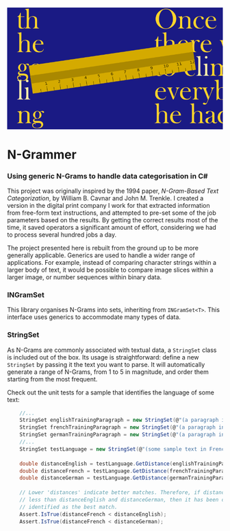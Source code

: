 ![N-Grammer](https://github.com/michaelmcmullin/ngram-categorisation/blob/master/Assets/ngrammer.png?raw=true)

# N-Grammer
### Using generic N-Grams to handle data categorisation in C#
This project was originally inspired by the 1994 paper, *N-Gram-Based Text
Categorization*, by William B. Cavnar and John M. Trenkle. I created a version
in the digital print company I work for that extracted information from
free-form text instructions, and attempted to pre-set some of the job parameters
based on the results. By getting the correct results most of the time, it
saved operators a significant amount of effort, considering we had to process
several hundred jobs a day.

The project presented here is rebuilt from the ground up to be more generally
applicable. Generics are used to handle a wider range of applications. For
example, instead of comparing character strings within a larger body of text,
it would be possible to compare image slices within a larger image, or number
sequences within binary data.

### INGramSet
This library organises N-Grams into sets, inheriting from `INGramSet<T>`. This
interface uses generics to accommodate many types of data.

### StringSet
As N-Grams are commonly associated with textual data, a `StringSet` class is
included out of the box. Its usage is straightforward: define a new `StringSet`
by passing it the text you want to parse. It will automatically generate a range
of N-Grams, from 1 to 5 in magnitude, and order them starting from the most
frequent.

Check out the unit tests for a sample that identifies the language of some text:

```c#
    //...
    StringSet englishTrainingParagraph = new StringSet(@"(a paragraph in English)");
    StringSet frenchTrainingParagraph = new StringSet(@"(a paragraph in French)");
    StringSet germanTrainingParagraph = new StringSet(@"(a paragraph in German)");
    //...
    StringSet testLanguage = new StringSet(@"(some sample text in French)");

    double distanceEnglish = testLanguage.GetDistance(englishTrainingParagraph);
    double distanceFrench = testLanguage.GetDistance(frenchTrainingParagraph);
    double distanceGerman = testLanguage.GetDistance(germanTrainingParagraph);
    
    // Lower 'distances' indicate better matches. Therefore, if distanceFrench is
    // less than distanceEnglish and distanceGerman, then it has been correctly
    // identified as the best match.
    Assert.IsTrue(distanceFrench < distanceEnglish);
    Assert.IsTrue(distanceFrench < distanceGerman);
```
